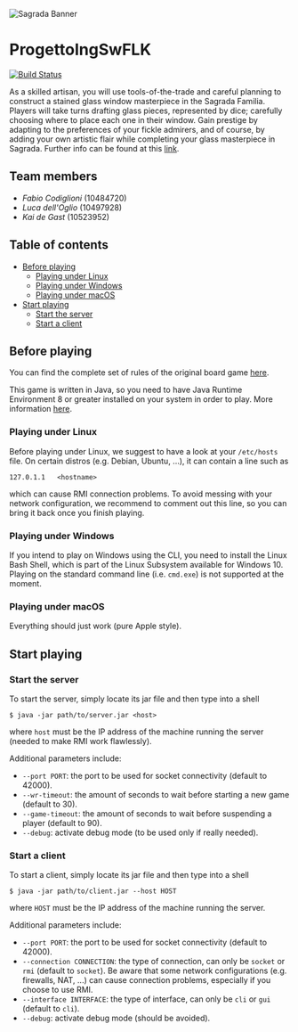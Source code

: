 ![Sagrada Banner](https://ksr-ugc.imgix.net/assets/013/393/383/88f9cae91e41ef71ac2b06fb2fa564de_original.jpg?w=1024&h=576&fit=fill&bg=000000&v=1473272732&auto=format&q=92&s=ec3ac5ec050115cbbcc0666e2315ab7b)

# ProgettoIngSwFLK

[![Build Status](https://travis-ci.com/fabiocody/ProgettoIngSwFLK.svg?token=vreerFzSmcFLsbiVv8aF&branch=master)](https://travis-ci.com/fabiocody/ProgettoIngSwFLK)

As a skilled artisan, you will use tools-of-the-trade and careful planning to construct a stained glass window masterpiece in the Sagrada Familia. Players will take turns drafting glass pieces, represented by dice; carefully choosing where to place each one in their window. Gain prestige by adapting to the preferences of your fickle admirers, and of course, by adding your own artistic flair while completing your glass masterpiece in Sagrada. Further info can be found at this [link](https://www.kickstarter.com/projects/floodgategames/sagrada-a-game-of-dice-drafting-and-window-craftin).

## Team members

- _Fabio Codiglioni_ (10484720)
- _Luca dell'Oglio_ (10497928)
- _Kai de Gast_ (10523952)

## Table of contents

<!-- TOC depthFrom:2 depthTo:6 withLinks:1 updateOnSave:0 orderedList:0 -->

- [Before playing](#before-playing)
	- [Playing under Linux](#playing-under-linux)
	- [Playing under Windows](#playing-under-windows)
	- [Playing under macOS](#playing-under-macos)
- [Start playing](#start-playing)
	- [Start the server](#start-the-server)
	- [Start a client](#start-a-client)

<!-- /TOC -->

## Before playing

You can find the complete set of rules of the original board game [here](http://floodgategames.com/Sagrada/Sagrada-Rules-Floodgate-Games-SA01.pdf).

This game is written in Java, so you need to have Java Runtime Environment 8 or greater installed on your system in order to play. More information [here](http://www.oracle.com/technetwork/java/javase/downloads/jre8-downloads-2133155.html).

### Playing under Linux

Before playing under Linux, we suggest to have a look at your `/etc/hosts` file. On certain distros (e.g. Debian, Ubuntu, ...), it can contain a line such as

```
127.0.1.1   <hostname>
```

which can cause RMI connection problems. To avoid messing with your network configuration, we recommend to comment out this line, so you can bring it back once you finish playing.

### Playing under Windows

If you intend to play on Windows using the CLI, you need to install the Linux Bash Shell, which is part of the Linux Subsystem available for Windows 10. Playing on the standard command line (i.e. `cmd.exe`) is not supported at the moment.

### Playing under macOS

Everything should just work (pure Apple style).

## Start playing

### Start the server

To start the server, simply locate its jar file and then type into a shell

```
$ java -jar path/to/server.jar <host>
```

where `host` must be the IP address of the machine running the server (needed to make RMI work flawlessly).

Additional parameters include:

- `--port PORT`: the port to be used for socket connectivity (default to 42000).
- `--wr-timeout`: the amount of seconds to wait before starting a new game (default to 30).
- `--game-timeout`: the amount of seconds to wait before suspending a player (default to 90).
- `--debug`: activate debug mode (to be used only if really needed).

### Start a client

To start a client, simply locate its jar file and then type into a shell

```
$ java -jar path/to/client.jar --host HOST
```

where `HOST` must be the IP address of the machine running the server.

Additional parameters include:

- `--port PORT`: the port to be used for socket connectivity (default to 42000).
- `--connection CONNECTION`: the type of connection, can only be `socket` or `rmi` (default to `socket`). Be aware that some network configurations (e.g. firewalls, NAT, ...) can cause connection problems, especially if you choose to use RMI.
- `--interface INTERFACE`: the type of interface, can only be `cli` or `gui` (default to `cli`).
- `--debug`: activate debug mode (should be avoided).
